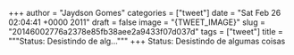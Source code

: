 
+++
author = "Jaydson Gomes"
categories = ["tweet"]
date = "Sat Feb 26 02:04:41 +0000 2011"
draft = false
image = "{TWEET_IMAGE}"
slug = "20146002776a2378e85fb38aee2a9433f07d037d"
tags = ["tweet"]
title = """Status: Desistindo de alg..."""
+++
Status: Desistindo de algumas coisas
